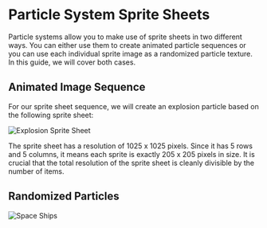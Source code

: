 # Particle System Sprite Sheets

Particle systems allow you to make use of sprite sheets in two different ways. You can either use them to create animated particle sequences or you can use each individual sprite image as a randomized particle texture. In this guide, we will cover both cases.

## Animated Image Sequence

For our sprite sheet sequence, we will create an explosion particle based on the following sprite sheet:

![Explosion Sprite Sheet](/img/assets/explosion_sprite.png)

The sprite sheet has a resolution of 1025 x 1025 pixels. Since it has 5 rows and 5 columns, it means each sprite is exactly 205 x 205 pixels in size. It is crucial that the total resolution of the sprite sheet is cleanly divisible by the number of items.

## Randomized Particles 

![Space Ships](/img/assets/space_ships_spritesheet.png)